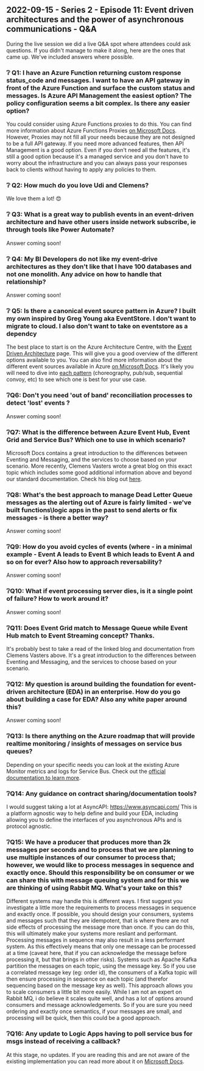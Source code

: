 ## 2022-09-15 - Series 2 - Episode 11: Event driven architectures and the power of asynchronous communications - Q&A

During the live session we did a live Q&A spot where attendees could ask questions. If you didn't manage to make it along, here are the ones that came up. We've included answers where possible.

### ❔ Q1: I have an Azure Function returning custom response status_code and messages. I want to have an API gateway in front of the Azure Function and surface the custom status and messages. Is Azure API Management the easiest option? The policy configuration seems a bit complex. Is there any easier option?

You could consider using Azure Functions proxies to do this. You can find more information about Azure Functions Proxies [on Microsoft Docs](https://docs.microsoft.com/azure/azure-functions/functions-proxies). However, Proxies may not fill all your needs because they are not designed to be a full API gateway. If you need more advanced features, then API Management is a good option. Even if you don't need all the features, it's still a good option because it's a managed service and you don't have to worry about the infrastructure and you can always pass your responses back to clients without having to apply any policies to them.

### ❔ Q2: How much do you love Udi and Clemens?

We love them a lot! 😍

### ❔ Q3: What is a great way to publish events in an event-driven architecture and have other users inside network subscribe, ie through tools like Power Automate?

Answer coming soon!

### ❔ Q4: My BI Developers do not like my event-drive architectures as they don't like that I have 100 databases and not one monolith. Any advice on how to handle that relationship?

Answer coming soon!

### ❔ Q5: Is there a canonical event source pattern in Azure? I built my own inspired by Greg Young aka EventStore. I don't want to migrate to cloud. I also don't want to take on eventstore as a dependcy

The best place to start is on the Azure Architecture Centre, with the [Event Driven Architecture](https://docs.microsoft.com/azure/architecture/guide/architecture-styles/event-driven) page. This will give you a good overview of the different options available to you. You can also find more information about the different event sources available in Azure [on Microsoft Docs](https://docs.microsoft.com/azure/architecture/guide/technology-choices/event-sources). It's likely you will need to dive into [each pattern](https://docs.microsoft.com/azure/architecture/patterns/category/messaging?source=recommendations) (choreography, pub/sub, sequential convoy, etc) to see which one is best for your use case.

### ❔Q6: Don't you need 'out of band' reconciliation processes to detect 'lost' events ?

Answer coming soon!

### ❔Q7: What is the difference between Azure Event Hub, Event Grid and Service Bus? Which one to use in which scenario?

Microsoft Docs contains a great introduction to the differences between Eventing and Messaging, and the services to choose based on your scenario. More recently, Clemens Vasters wrote a great blog on this exact topic which includes some good additional information above and beyond our standard documentation. Check his blog out [here](https://cloudblogs.microsoft.com/opensource/2021/09/15/azure-eventing-and-messaging-services/).

### ❔Q8: What's the best approach to manage Dead Letter Queue messages as the alerting out of Azure is fairly limited - we've built functions\logic apps in the past to send alerts or fix messages - is there a better way?

Answer coming soon!

### ❔Q9: How do you avoid cycles of events (where - in a minimal example - Event A leads to Event B which leads to Event A and so on for ever? Also how to approach reversability?

Answer coming soon!

### ❔Q10: What if event processing server dies, is it a single point of failure? How to work around it?

Answer coming soon!

### ❔Q11: Does Event Grid match to Message Queue while Event Hub match to Event Streaming concept? Thanks.

It's probably best to take a read of the linked blog and documentation from Clemens Vasters above. It's a great introduction to the differences between Eventing and Messaging, and the services to choose based on your scenario. 

### ❔Q12: My question is around building the foundation for event-driven architecture (EDA) in an enterprise. How do you go about building a case for EDA? Also any white paper around this?

Answer coming soon!

### ❔Q13: Is there anything on the Azure roadmap that will provide realtime monitoring / insights of messages on service bus queues?

Depending on your specific needs you can look at the existing Azure Monitor metrics and logs for Service Bus. Check out the [official documentation to learn more](https://docs.microsoft.com/azure/service-bus-messaging/service-bus-insights).

### ❔Q14: Any guidance on contract sharing/documentation tools?

I would suggest taking a lot at AsyncAPI: https://www.asyncapi.com/
This is a platform agnostic way to help define and build your EDA, including allowing you to define the interfaces of  you
asynchronous APIs and is protocol agnostic.

### ❔Q15: We have a producer that produces more than 2k messages per seconds and to process that we are planning to use multiple instances of our consumer to process that; however, we would like to process messages in sequence and exactly once. Should this responsibility be on consumer or we can share this with message queuing system and for this we are thinking of using Rabbit MQ. What's your take on this?

Different systems may handle this is different ways. I first suggest you investigate a little more the requirements to process messages in sequence and exactly once. If possible, you should design your consumers, systems and messages such that they are idempotent, that is where there are not side effects of processing the message more than once. If you can do this, this will ultimately make your systems more resliant and performant.
Processing messages in sequence may also result in a less performant system. As this effectively means that only one message can be processed at a time (caveat here, that if you can acknowledge the message before processing it, but that brings in other risks).
Systems such as Apache Kafka partition the messages on each topic, using the message key. So if you use a correlated message key (eg: order id), the consumers of a Kafka topic will then ensure processing in sequence on each topic (and therefor sequencing based on the message key as well). This approach allows you to scale consumers a little bit more easily.
While I am not an expert on Rabbit MQ, i do believe it scales quite well, and has a lot of options around consumers and message acknowledgements. So if you are sure you need ordering and exactly once semantics, if your messages are small, and processing will be quick, then this could be a good approach.

### ❔Q16: Any update to Logic Apps having to poll service bus for msgs instead of receiving a callback?

At this stage, no updates. If you are reading this and are not aware of the existing implementation you can read more about it on [Microsoft Docs](https://docs.microsoft.com/azure/connectors/connectors-create-api-servicebus?tabs=consumption#service-bus-triggers).
